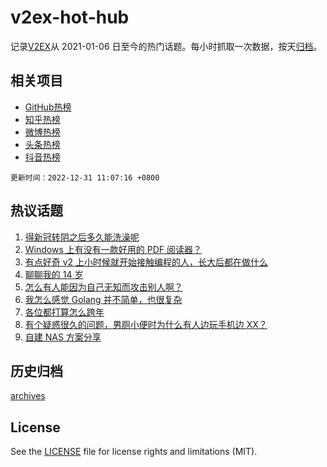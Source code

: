 # v2ex-hot-hub

 记录[V2EX](https://www.v2ex.com/)从 2021-01-06 日至今的热门话题。每小时抓取一次数据，按天[归档](archives)。
 
 ## 相关项目

- [GitHub热榜](https://github.com/snaildev/github-hot-hub)
- [知乎热榜](https://github.com/snaildev/zhihu-hot-hub)
- [微博热榜](https://github.com/snaildev/weibo-hot-hub)
- [头条热榜](https://github.com/snaildev/toutiao-hot-hub)
- [抖音热榜](https://github.com/snaildev/douyin-hot-hub)


 `更新时间：2022-12-31 11:07:16 +0800`

## 热议话题

1. [得新冠转阴之后多久能洗澡呢](https://www.v2ex.com/t/905547)
1. [Windows 上有没有一款好用的 PDF 阅读器？](https://www.v2ex.com/t/905548)
1. [有点好奇 v2 上小时候就开始接触编程的人，长大后都在做什么](https://www.v2ex.com/t/905579)
1. [聊聊我的 14 岁](https://www.v2ex.com/t/905642)
1. [怎么有人能因为自己无知而攻击别人啊？](https://www.v2ex.com/t/905575)
1. [我怎么感觉 Golang 并不简单，也很复杂](https://www.v2ex.com/t/905569)
1. [各位都打算怎么跨年](https://www.v2ex.com/t/905584)
1. [有个疑惑很久的问题，男厕小便时为什么有人边玩手机边 XX？](https://www.v2ex.com/t/905591)
1. [自建 NAS 方案分享](https://www.v2ex.com/t/905583)

## 历史归档

[archives](archives)

## License

See the [LICENSE](LICENSE) file for license rights and limitations (MIT).
